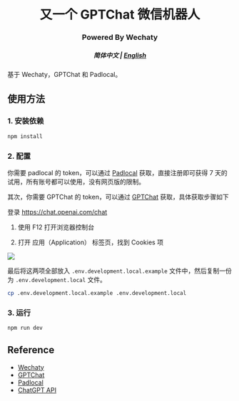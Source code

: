 <h1 align="center">又一个 GPTChat 微信机器人</h1>
<h3 align="center">Powered By Wechaty</h3>

<h5 align="center">简体中文 | <a href="./README-en.md">English</a></h5>

基于 Wechaty，GPTChat 和 Padlocal。

## 使用方法

### 1. 安装依赖

```bash
npm install
```

### 2. 配置

你需要 padlocal 的 token，可以通过 [Padlocal](http://pad-local.com/#/) 获取，直接注册即可获得 7 天的试用，所有账号都可以使用，没有网页版的限制。

其次，你需要 GPTChat 的 token，可以通过 [GPTChat](https://chat.openai.com/chat) 获取，具体获取步骤如下

登录 https://chat.openai.com/chat

1. 使用 F12 打开浏览器控制台

2. 打开 应用（Application） 标签页，找到 Cookies 项

![](https://user-images.githubusercontent.com/36258159/205494773-32ef651a-994d-435a-9f76-a26699935dac.png)

最后将这两项全部放入 `.env.development.local.example` 文件中，然后复制一份为 `.env.development.local` 文件。

```bash
cp .env.development.local.example .env.development.local
```

### 3. 运行

```bash
npm run dev
```

## Reference

- [Wechaty](https://wechaty.js.org/)
- [GPTChat](https://chat.openai.com/chat)
- [Padlocal](http://pad-local.com/#/)
- [ChatGPT API](https://github.com/transitive-bullshit/chatgpt-api)
